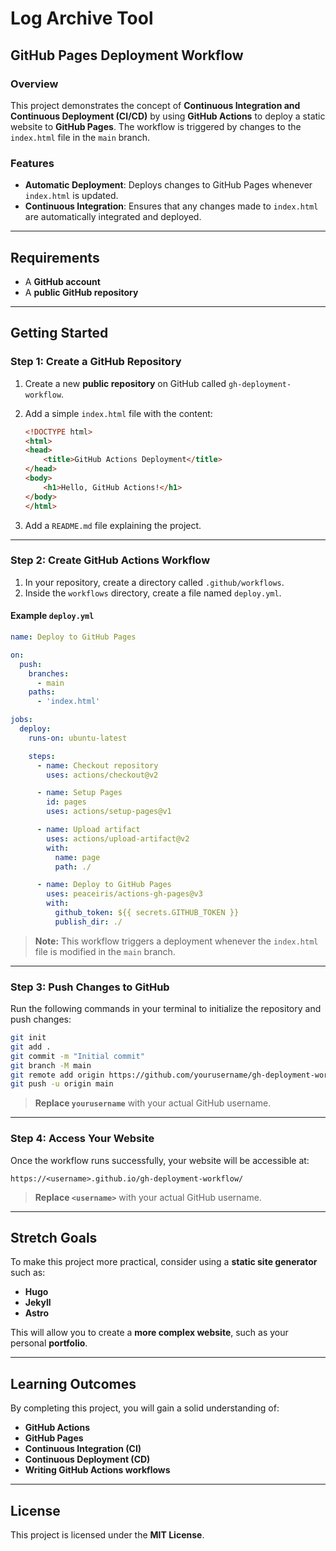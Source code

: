 # Log Archive Tool

## GitHub Pages Deployment Workflow

### Overview
This project demonstrates the concept of **Continuous Integration and Continuous Deployment (CI/CD)** by using **GitHub Actions** to deploy a static website to **GitHub Pages**. The workflow is triggered by changes to the `index.html` file in the `main` branch.

### Features
- **Automatic Deployment**: Deploys changes to GitHub Pages whenever `index.html` is updated.
- **Continuous Integration**: Ensures that any changes made to `index.html` are automatically integrated and deployed.

---

## Requirements
- A **GitHub account**
- A **public GitHub repository**

---

## Getting Started

### Step 1: Create a GitHub Repository
1. Create a new **public repository** on GitHub called `gh-deployment-workflow`.
2. Add a simple `index.html` file with the content:

    ```html
    <!DOCTYPE html>
    <html>
    <head>
        <title>GitHub Actions Deployment</title>
    </head>
    <body>
        <h1>Hello, GitHub Actions!</h1>
    </body>
    </html>
    ```

3. Add a `README.md` file explaining the project.

---

### Step 2: Create GitHub Actions Workflow
1. In your repository, create a directory called `.github/workflows`.
2. Inside the `workflows` directory, create a file named `deploy.yml`.

#### Example `deploy.yml`
```yaml
name: Deploy to GitHub Pages

on:
  push:
    branches:
      - main
    paths:
      - 'index.html'

jobs:
  deploy:
    runs-on: ubuntu-latest

    steps:
      - name: Checkout repository
        uses: actions/checkout@v2

      - name: Setup Pages
        id: pages
        uses: actions/setup-pages@v1

      - name: Upload artifact
        uses: actions/upload-artifact@v2
        with:
          name: page
          path: ./

      - name: Deploy to GitHub Pages
        uses: peaceiris/actions-gh-pages@v3
        with:
          github_token: ${{ secrets.GITHUB_TOKEN }}
          publish_dir: ./
```

> **Note:** This workflow triggers a deployment whenever the `index.html` file is modified in the `main` branch.

---

### Step 3: Push Changes to GitHub
Run the following commands in your terminal to initialize the repository and push changes:

```bash
git init
git add .
git commit -m "Initial commit"
git branch -M main
git remote add origin https://github.com/yourusername/gh-deployment-workflow.git
git push -u origin main
```

> **Replace `yourusername`** with your actual GitHub username.

---

### Step 4: Access Your Website
Once the workflow runs successfully, your website will be accessible at:

```
https://<username>.github.io/gh-deployment-workflow/
```

> **Replace `<username>`** with your actual GitHub username.

---

## Stretch Goals
To make this project more practical, consider using a **static site generator** such as:
- **Hugo**
- **Jekyll**
- **Astro**

This will allow you to create a **more complex website**, such as your personal **portfolio**.

---

## Learning Outcomes
By completing this project, you will gain a solid understanding of:
- **GitHub Actions**
- **GitHub Pages**
- **Continuous Integration (CI)**
- **Continuous Deployment (CD)**
- **Writing GitHub Actions workflows**

---

## License
This project is licensed under the **MIT License**.
